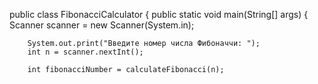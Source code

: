 
public class FibonacciCalculator {
    public static void main(String[] args) {
        Scanner scanner = new Scanner(System.in);

        System.out.print("Введите номер числа Фибоначчи: ");
        int n = scanner.nextInt();

        int fibonacciNumber = calculateFibonacci(n);
